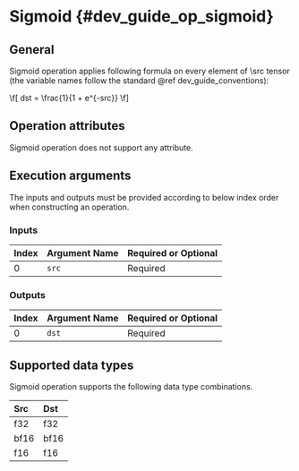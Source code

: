 Sigmoid {#dev_guide_op_sigmoid}
===============================

## General

Sigmoid operation applies following formula on every element of \src tensor 
(the variable names follow the standard @ref dev_guide_conventions):

\f[ dst = \frac{1}{1 + e^{-src}} \f]

## Operation attributes

Sigmoid operation does not support any attribute.

## Execution arguments

The inputs and outputs must be provided according to below index order when
constructing an operation.

### Inputs

| Index | Argument Name | Required or Optional |
|:------|:--------------|:---------------------|
| 0     | `src`         | Required             |

### Outputs

| Index | Argument Name | Required or Optional |
|:------|:--------------|:---------------------|
| 0     | `dst`         | Required             |

## Supported data types

Sigmoid operation supports the following data type combinations.

| Src  | Dst  |
|:-----|:-----|
| f32  | f32  |
| bf16 | bf16 |
| f16  | f16  |
